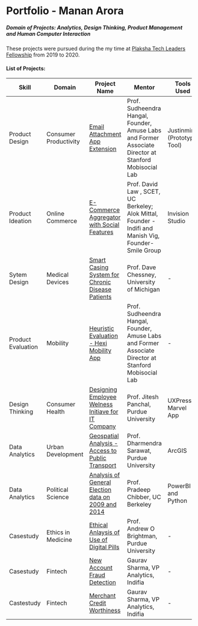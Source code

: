 # Portfolio  - Manan Arora

##### Domain of  Projects: Analytics, Design Thinking, Product Management and Human Computer Interaction

These projects were pursued during the my time at [Plaksha Tech Leaders Fellowship](https://plaksha.org/techleaders) from 2019 to 2020.


#### List of Projects:

| Skill              | Domain                 | Project Name                                       | Mentor                                                                                                  | Tools Used                  |
|--------------------|------------------------|----------------------------------------------------|---------------------------------------------------------------------------------------------------------|-----------------------------|
| Product Design     | Consumer Productivity  | [Email Attachment App Extension](https://github.com/aroramanan/Portfolio/tree/master/Product%20Design%20-%20Email%20Attachment%20App%20Extension)                     | Prof. Sudheendra Hangal, Founder, Amuse Labs and Former Associate Director at Stanford Mobisocial Lab   | Justinmind (Prototype Tool) |
| Product Ideation   | Online Commerce        | [E-Commerce Aggregator with Social Features](https://github.com/aroramanan/Portfolio/tree/master/Product%20Idea%20-%20Social%20Commerce%20-%20Fluence)         | Prof. David Law , SCET, UC Berkeley; Alok Mittal, Founder - Indifi and Manish Vig, Founder- Smile Group | Invision Studio             |
| Sytem Design       | Medical Devices        | [Smart Casing System for Chronic Disease Patients](https://github.com/aroramanan/Portfolio/tree/master/System%20Design%20-%20Smart%20Casing%20for%20Chronic%20Disease%20Patients)   | Prof. Dave Chessney, University of Michigan                                                             | -                           |
| Product Evaluation | Mobility               | [Heuristic Evaluation - Hexi Mobility App](https://github.com/aroramanan/Portfolio/tree/master/Heuristic%20Evaluation%20-%20Hexi%20Mobility%20App)         | Prof. Sudheendra Hangal, Founder, Amuse Labs and Former Associate Director at Stanford Mobisocial Lab   | -                           |
| Design Thinking    | Consumer Health        | [Designing Employee Welness Initiave for IT Company](https://github.com/aroramanan/Portfolio/tree/master/Design%20Thinking%20-%20Employee%20Health%20App) | Prof. Jitesh Panchal, Purdue University                                                                 | UXPressia, Marvel App       |
| Data Analytics     | Urban Development      | [Geospatial Analysis - Access to Public Transport](https://github.com/aroramanan/Portfolio/tree/master/Data%20Analysis%20-%20Geospatial%20-%20Access%20to%20Public%20Transport) | Prof. Dharmendra Sarawat, Purdue University                                                             | ArcGIS                      |
| Data Analytics     | Political Science      | [Analysis of General Election data on 2009 and 2014]() | Prof. Pradeep Chibber, UC Berkeley                                                                      | PowerBI and Python          |
| Casestudy          | Ethics in Medicine     | [Ethical Anlaysis of Use of Digital Pills](https://github.com/aroramanan/Portfolio/tree/master/Ethics%20Analysis%20-%20Use%20of%20Digital%20Pills)           | Prof. Andrew O Brightman, Purdue University                                                             | -                           |
| Casestudy          | Fintech                | [New Account Fraud Detection](https://github.com/aroramanan/Portfolio/tree/master/FinTech%20Casestudy%20-%20Tacking%20New%20Account%20Fraud)                       | Gaurav Sharma, VP Analytics, Indifia                                                                    | -                           |
| Castestudy         | Fintech                | [Merchant Credit Worthiness](https://github.com/aroramanan/Portfolio/tree/master/FinTech%20Casestudy%20-%20Merchant%20Credit%20Worthiness)                         | Gaurav Sharma, VP Analytics, Indifia                                                                    | -                           |
